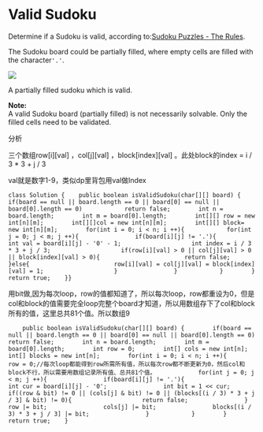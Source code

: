 # Valid Sudoku

Determine if a Sudoku is valid, according to:[Sudoku Puzzles - The Rules](http://sudoku.com.au/TheRules.aspx).

The Sudoku board could be partially filled, where empty cells are filled with the character`'.'`.

![](https://upload.wikimedia.org/wikipedia/commons/thumb/f/ff/Sudoku-by-L2G-20050714.svg/250px-Sudoku-by-L2G-20050714.svg.png)

A partially filled sudoku which is valid.

**Note:**  
A valid Sudoku board \(partially filled\) is not necessarily solvable. Only the filled cells need to be validated.

分析

三个数组row\[i\]\[val\] ，col\[j\]\[val\] ，block\[index\]\[val\] 。此处block的index = i / 3 \* 3 + j / 3

val就是数字1-9，类似dp里背包用val做Index

```text
class Solution {    public boolean isValidSudoku(char[][] board) {        if(board == null || board.length == 0 || board[0] == null || board[0].length == 0)            return false;        int n = board.length;        int m = board[0].length;        int[][] row = new int[n][m];        int[][]col = new int[n][m];        int[][] block= new int[n][m];        for(int i = 0; i < n; i ++){            for(int j = 0; j < m; j ++){                if(board[i][j] != '.'){                    int val = board[i][j] - '0' - 1;                    int index = i / 3 * 3 + j / 3;                    if(row[i][val] > 0 || col[j][val] > 0 || block[index][val] > 0){                        return false;                    }else{                        row[i][val] = col[j][val] = block[index][val] = 1;                    }                }            }        }        return true;    }}
```

用bit做,因为每次loop，row的值都知道了，所以每次loop，row都重设为0，但是col和block的值需要完全loop完整个board才知道，所以用数组存下了col和block所有的值，这里总共81个值。所以数组9

```text
    public boolean isValidSudoku(char[][] board) {        if(board == null || board.length == 0 || board[0] == null || board[0].length == 0)            return false;        int n = board.length;        int m = board[0].length;        int row = 0;        int[] cols = new int[n];        int[] blocks = new int[n];        for(int i = 0; i < n; i ++){            row = 0;//每次loop都能得到row所需所有值，所以每次row都不断更新为0，然后col和block不行，所以需要用数组记录所有值、总共81个值。            for(int j = 0; j < m; j ++){                if(board[i][j] != '.'){                    int cur = board[i][j] - '0';                int bit = 1 << cur;                if((row & bit) != 0 || (cols[j] & bit) != 0 || (blocks[(i / 3) * 3 + j / 3] & bit) != 0){                    return false;                }                row |= bit;                cols[j] |= bit;                blocks[(i / 3) * 3 + j / 3] |= bit;                }            }        }        return true;    }
```

